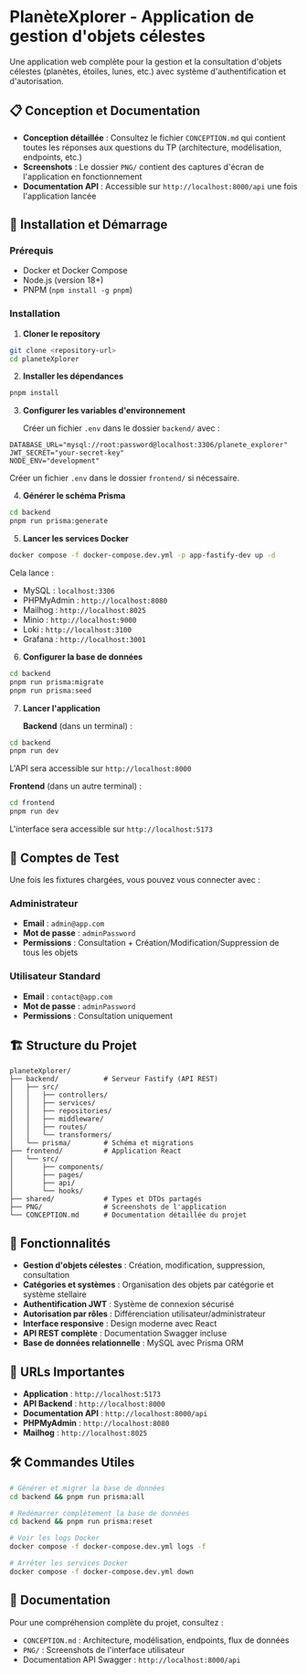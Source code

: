 # PlanèteXplorer - Application de gestion d'objets célestes

Une application web complète pour la gestion et la consultation d'objets célestes (planètes, étoiles, lunes, etc.) avec système d'authentification et d'autorisation.

## 📋 Conception et Documentation

- **Conception détaillée** : Consultez le fichier `CONCEPTION.md` qui contient toutes les réponses aux questions du TP (architecture, modélisation, endpoints, etc.)
- **Screenshots** : Le dossier `PNG/` contient des captures d'écran de l'application en fonctionnement
- **Documentation API** : Accessible sur `http://localhost:8000/api` une fois l'application lancée

## 🚀 Installation et Démarrage

### Prérequis

- Docker et Docker Compose
- Node.js (version 18+)
- PNPM (`npm install -g pnpm`)

### Installation

1. **Cloner le repository**
```bash
git clone <repository-url>
cd planeteXplorer
```

2. **Installer les dépendances**
```bash
pnpm install
```

3. **Configurer les variables d'environnement**
   
   Créer un fichier `.env` dans le dossier `backend/` avec :
```env
DATABASE_URL="mysql://root:password@localhost:3306/planete_explorer"
JWT_SECRET="your-secret-key"
NODE_ENV="development"
```

   Créer un fichier `.env` dans le dossier `frontend/` si nécessaire.

4. **Générer le schéma Prisma**
```bash
cd backend
pnpm run prisma:generate
```

5. **Lancer les services Docker**
```bash
docker compose -f docker-compose.dev.yml -p app-fastify-dev up -d
```

   Cela lance :
   - MySQL : `localhost:3306`
   - PHPMyAdmin : `http://localhost:8080`
   - Mailhog : `http://localhost:8025`
   - Minio : `http://localhost:9000`
   - Loki : `http://localhost:3100`
   - Grafana : `http://localhost:3001`

6. **Configurer la base de données**
```bash
cd backend
pnpm run prisma:migrate
pnpm run prisma:seed
```

7. **Lancer l'application**

   **Backend** (dans un terminal) :
```bash
cd backend
pnpm run dev
```
   L'API sera accessible sur `http://localhost:8000`

   **Frontend** (dans un autre terminal) :
```bash
cd frontend
pnpm run dev
```
   L'interface sera accessible sur `http://localhost:5173`

## 🔐 Comptes de Test

Une fois les fixtures chargées, vous pouvez vous connecter avec :

### Administrateur
- **Email** : `admin@app.com`
- **Mot de passe** : `adminPassword`
- **Permissions** : Consultation + Création/Modification/Suppression de tous les objets

### Utilisateur Standard
- **Email** : `contact@app.com`
- **Mot de passe** : `adminPassword`
- **Permissions** : Consultation uniquement

## 🏗️ Structure du Projet

```
planeteXplorer/
├── backend/           # Serveur Fastify (API REST)
│   ├── src/
│   │   ├── controllers/
│   │   ├── services/
│   │   ├── repositories/
│   │   ├── middleware/
│   │   ├── routes/
│   │   └── transformers/
│   └── prisma/        # Schéma et migrations
├── frontend/          # Application React
│   └── src/
│       ├── components/
│       ├── pages/
│       ├── api/
│       └── hooks/
├── shared/            # Types et DTOs partagés
├── PNG/               # Screenshots de l'application
└── CONCEPTION.md      # Documentation détaillée du projet
```

## 🌟 Fonctionnalités

- **Gestion d'objets célestes** : Création, modification, suppression, consultation
- **Catégories et systèmes** : Organisation des objets par catégorie et système stellaire
- **Authentification JWT** : Système de connexion sécurisé
- **Autorisation par rôles** : Différenciation utilisateur/administrateur
- **Interface responsive** : Design moderne avec React
- **API REST complète** : Documentation Swagger incluse
- **Base de données relationnelle** : MySQL avec Prisma ORM

## 🔗 URLs Importantes

- **Application** : `http://localhost:5173`
- **API Backend** : `http://localhost:8000`
- **Documentation API** : `http://localhost:8000/api`
- **PHPMyAdmin** : `http://localhost:8080`
- **Mailhog** : `http://localhost:8025`

## 🛠️ Commandes Utiles

```bash
# Générer et migrer la base de données
cd backend && pnpm run prisma:all

# Redémarrer complètement la base de données
cd backend && pnpm run prisma:reset

# Voir les logs Docker
docker compose -f docker-compose.dev.yml logs -f

# Arrêter les services Docker
docker compose -f docker-compose.dev.yml down
```

## 📖 Documentation

Pour une compréhension complète du projet, consultez :
- `CONCEPTION.md` : Architecture, modélisation, endpoints, flux de données
- `PNG/` : Screenshots de l'interface utilisateur
- Documentation API Swagger : `http://localhost:8000/api`